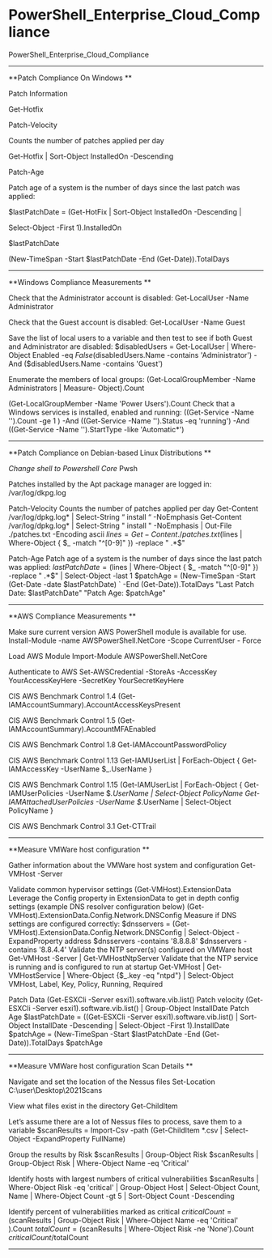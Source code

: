 # PowerShell_Enterprise_Cloud_Compliance
PowerShell_Enterprise_Cloud_Compliance

*****************************
**Patch Compliance On Windows
**

Patch Information

Get-Hotfix




Patch-Velocity

Counts the number of patches applied per day


Get-Hotfix | Sort-Object InstalledOn -Descending


Patch-Age

Patch age of a system is the number of days since the last patch was applied:


$lastPatchDate = (Get-HotFix | Sort-Object InstalledOn -Descending |

Select-Object -First 1).InstalledOn

$lastPatchDate

(New-TimeSpan -Start $lastPatchDate -End (Get-Date)).TotalDays



*****************************
**Windows Compliance Measurements
**

Check that the Administrator account is disabled:
Get-LocalUser -Name Administrator

Check that the Guest account is disabled:
Get-LocalUser -Name Guest

Save the list of local users to a variable and then test to see if both Guest and
Administrator are disabled:
$disabledUsers = Get-LocalUser | Where-Object Enabled -eq $False
($disabledUsers.Name -contains 'Administrator') -And
($disabledUsers.Name -contains 'Guest')

Enumerate the members of local groups:
(Get-LocalGroupMember -Name Administrators | Measure-
Object).Count

(Get-LocalGroupMember -Name 'Power Users').Count
Check that a Windows services is installed, enabled and running:
((Get-Service -Name '<service name>').Count -ge 1 ) -And
((Get-Service -Name '<service name>').Status -eq 'running') -And
((Get-Service -Name '<service name>').StartType -like 'Automatic*')

*****************************
**Patch Compliance on Debian-based Linux
Distributions
**

*Change shell to Powershell Core*
Pwsh

Patches installed by the Apt package manager are logged in:
/var/log/dkpg.log

Patch-Velocity
Counts the number of patches applied per day
Get-Content /var/log/dpkg.log* | Select-String “ install “ -NoEmphasis
Get-Content /var/log/dpkg.log* |
Select-String " install " -NoEmphasis |
Out-File ./patches.txt -Encoding ascii
$lines = Get-Content ./patches.txt
($lines | Where-Object { $_ -match "^[0-9]" }) -replace " .*$"

Patch-Age
Patch age of a system is the number of days since the last patch was applied:
$lastPatchDate = ($lines |
Where-Object { $_ -match "^[0-9]" }) -replace " .*$" |
Select-Object -last 1
$patchAge = (New-TimeSpan -Start (Get-Date -date $lastPatchDate) `
-End (Get-Date)).TotalDays
"Last Patch Date: $lastPatchDate"
"Patch Age: $patchAge"


*****************************
**AWS Compliance Measurements
**

Make sure current version AWS PowerShell module is available for use.
Install-Module -name AWSPowerShell.NetCore -Scope CurrentUser -
Force

Load AWS Module
Import-Module AWSPowerShell.NetCore

Authenticate to AWS
Set-AWSCredential -StoreAs <name of profile> -AccessKey
YourAccessKeyHere -SecretKey YourSecretKeyHere

CIS AWS Benchmark Control 1.4
(Get-IAMAccountSummary).AccountAccessKeysPresent

CIS AWS Benchmark Control 1.5
(Get-IAMAccountSummary).AccountMFAEnabled

CIS AWS Benchmark Control 1.8
Get-IAMAccountPasswordPolicy

CIS AWS Benchmark Control 1.13
Get-IAMUserList | ForEach-Object { Get-IAMAccessKey -UserName
$_.UserName }

CIS AWS Benchmark Control 1.15
(Get-IAMUserList | ForEach-Object {
Get-IAMUserPolicies -UserName $_.UserName | Select-Object
PolicyName
Get-IAMAttachedUserPolicies -UserName $_.UserName | Select-Object
PolicyName
}

CIS AWS Benchmark Control 3.1
Get-CTTrail


*****************************
**Measure VMWare host configuration
**

Gather information about the VMWare host system and configuration
Get-VMHost -Server <name>

Validate common hypervisor settings
(Get-VMHost).ExtensionData
Leverage the Config property in ExtensionData to get in depth config
settings (example DNS resolver configuration below)
(Get-VMHost).ExtensionData.Config.Network.DNSConfig
Measure if DNS settings are configured correctly:
$dnsservers = (Get-
VMHost).ExtensionData.Config.Network.DNSConfig | Select-Object
-ExpandProperty address
$dnsservers -contains '8.8.8.8'
$dnsservers -contains '8.8.4.4'
Validate the NTP server(s) configured on VMWare host
Get-VMHost -Server <name> | Get-VMHostNtpServer
Validate that the NTP service is running and is configured to run at
startup
Get-VMHost | Get-VMHostService | Where-Object {$_.key -eq
"ntpd"} | Select-Object VMHost, Label, Key, Policy, Running,
Required

Patch Data
(Get-ESXCli -Server esxi1).software.vib.list()
Patch velocity
(Get-ESXCli -Server esxi1).software.vib.list() | Group-Object
InstallDate
Patch Age
$lastPatchDate = ((Get-ESXCli -Server esxi1).software.vib.list() |
Sort-Object InstallDate -Descending | Select-Object -First
1).InstallDate
$patchAge = (New-TimeSpan -Start $lastPatchDate -End (Get-
Date)).TotalDays
$patchAge

*****************************
**Measure VMWare host configuration Scan Details
**

Navigate and set the location of the Nessus files
Set-Location C:\user\Desktop\2021Scans

View what files exist in the directory
Get-ChildItem

Let’s assume there are a lot of Nessus files to process, save them to a
variable
$scanResults = Import-Csv -path (Get-ChildItem *.csv |
Select-Object -ExpandProperty FullName)

Group the results by Risk
$scanResults | Group-Object Risk
$scanResults | Group-Object Risk | Where-Object Name -eq
'Critical'

Identify hosts with largest numbers of critical vulnerabilities
$scanResults |
Where-Object Risk -eq 'critical' |
Group-Object Host |
Select-Object Count, Name |
Where-Object Count -gt 5 |
Sort-Object Count -Descending

Identify percent of vulnerabilities marked as critical
$criticalCount =
($scanResults |
Group-Object Risk |
Where-Object Name -eq 'Critical'
).Count
$totalCount = ($scanResults | Where-Object Risk -ne 'None').Count
$criticalCount/$totalCount

***********************************
